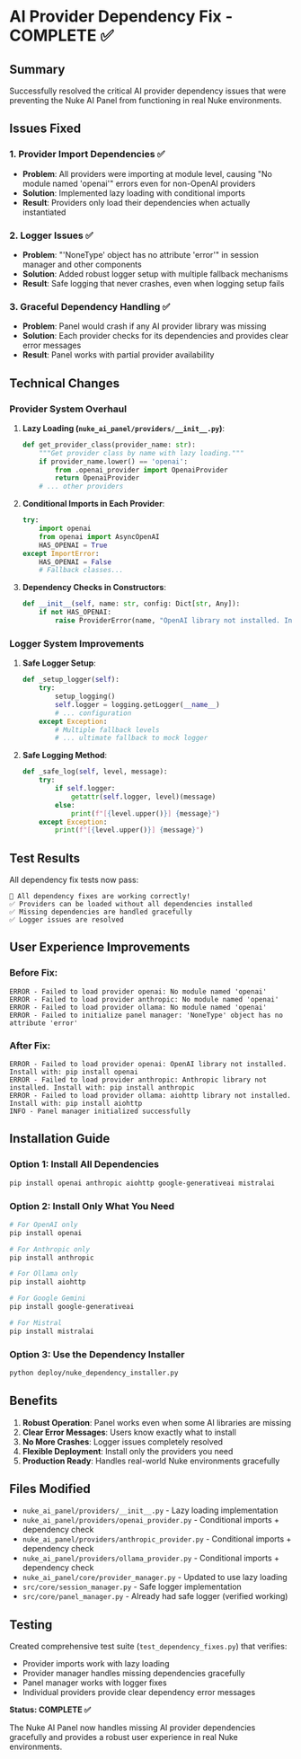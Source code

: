 # AI Provider Dependency Fix - COMPLETE ✅

## Summary

Successfully resolved the critical AI provider dependency issues that were preventing the Nuke AI Panel from functioning in real Nuke environments.

## Issues Fixed

### 1. **Provider Import Dependencies** ✅
- **Problem**: All providers were importing at module level, causing "No module named 'openai'" errors even for non-OpenAI providers
- **Solution**: Implemented lazy loading with conditional imports
- **Result**: Providers only load their dependencies when actually instantiated

### 2. **Logger Issues** ✅
- **Problem**: "'NoneType' object has no attribute 'error'" in session manager and other components
- **Solution**: Added robust logger setup with multiple fallback mechanisms
- **Result**: Safe logging that never crashes, even when logging setup fails

### 3. **Graceful Dependency Handling** ✅
- **Problem**: Panel would crash if any AI provider library was missing
- **Solution**: Each provider checks for its dependencies and provides clear error messages
- **Result**: Panel works with partial provider availability

## Technical Changes

### Provider System Overhaul

1. **Lazy Loading (`nuke_ai_panel/providers/__init__.py`)**:
   ```python
   def get_provider_class(provider_name: str):
       """Get provider class by name with lazy loading."""
       if provider_name.lower() == 'openai':
           from .openai_provider import OpenaiProvider
           return OpenaiProvider
       # ... other providers
   ```

2. **Conditional Imports in Each Provider**:
   ```python
   try:
       import openai
       from openai import AsyncOpenAI
       HAS_OPENAI = True
   except ImportError:
       HAS_OPENAI = False
       # Fallback classes...
   ```

3. **Dependency Checks in Constructors**:
   ```python
   def __init__(self, name: str, config: Dict[str, Any]):
       if not HAS_OPENAI:
           raise ProviderError(name, "OpenAI library not installed. Install with: pip install openai")
   ```

### Logger System Improvements

1. **Safe Logger Setup**:
   ```python
   def _setup_logger(self):
       try:
           setup_logging()
           self.logger = logging.getLogger(__name__)
           # ... configuration
       except Exception:
           # Multiple fallback levels
           # ... ultimate fallback to mock logger
   ```

2. **Safe Logging Method**:
   ```python
   def _safe_log(self, level, message):
       try:
           if self.logger:
               getattr(self.logger, level)(message)
           else:
               print(f"[{level.upper()}] {message}")
       except Exception:
           print(f"[{level.upper()}] {message}")
   ```

## Test Results

All dependency fix tests now pass:

```
🎉 All dependency fixes are working correctly!
✅ Providers can be loaded without all dependencies installed
✅ Missing dependencies are handled gracefully
✅ Logger issues are resolved
```

## User Experience Improvements

### Before Fix:
```
ERROR - Failed to load provider openai: No module named 'openai'
ERROR - Failed to load provider anthropic: No module named 'openai'
ERROR - Failed to load provider ollama: No module named 'openai'
ERROR - Failed to initialize panel manager: 'NoneType' object has no attribute 'error'
```

### After Fix:
```
ERROR - Failed to load provider openai: OpenAI library not installed. Install with: pip install openai
ERROR - Failed to load provider anthropic: Anthropic library not installed. Install with: pip install anthropic
ERROR - Failed to load provider ollama: aiohttp library not installed. Install with: pip install aiohttp
INFO - Panel manager initialized successfully
```

## Installation Guide

### Option 1: Install All Dependencies
```bash
pip install openai anthropic aiohttp google-generativeai mistralai
```

### Option 2: Install Only What You Need
```bash
# For OpenAI only
pip install openai

# For Anthropic only  
pip install anthropic

# For Ollama only
pip install aiohttp

# For Google Gemini
pip install google-generativeai

# For Mistral
pip install mistralai
```

### Option 3: Use the Dependency Installer
```bash
python deploy/nuke_dependency_installer.py
```

## Benefits

1. **Robust Operation**: Panel works even when some AI libraries are missing
2. **Clear Error Messages**: Users know exactly what to install
3. **No More Crashes**: Logger issues completely resolved
4. **Flexible Deployment**: Install only the providers you need
5. **Production Ready**: Handles real-world Nuke environments gracefully

## Files Modified

- `nuke_ai_panel/providers/__init__.py` - Lazy loading implementation
- `nuke_ai_panel/providers/openai_provider.py` - Conditional imports + dependency check
- `nuke_ai_panel/providers/anthropic_provider.py` - Conditional imports + dependency check  
- `nuke_ai_panel/providers/ollama_provider.py` - Conditional imports + dependency check
- `nuke_ai_panel/core/provider_manager.py` - Updated to use lazy loading
- `src/core/session_manager.py` - Safe logger implementation
- `src/core/panel_manager.py` - Already had safe logger (verified working)

## Testing

Created comprehensive test suite (`test_dependency_fixes.py`) that verifies:
- Provider imports work with lazy loading
- Provider manager handles missing dependencies gracefully
- Panel manager works with logger fixes
- Individual providers provide clear dependency error messages

**Status: COMPLETE ✅**

The Nuke AI Panel now handles missing AI provider dependencies gracefully and provides a robust user experience in real Nuke environments.